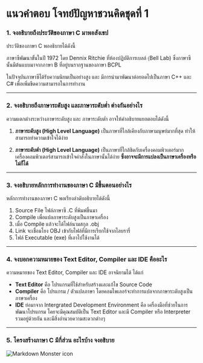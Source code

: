 # แนวคำตอบ โจทย์ปัญหาชวนคิดชุดที่ 1 

###  1. จงอธิบายถึงประวัติของภาษา C มาพอสังเขป

ประวัติของภาษา C พออธิบายได้ดังนี้

ภาษาซีพัฒนาขั้นในปี 1972 โดย Dennix Ritchie ที่ห้องปฏิบัติการเบลล์ (ฺBell Lab) ซึ่งภาษาซีนั้นมีต้นแบบมาจากภาษา B ที่อยู่บนรากฐานของภาษา BCPL

ในปัจจุบันภาษาซีได้รับความนิยมเป็นอย่างสูง และ มีการนำมาพัฒนาต่อยอดไปเป็นภาษา C++ และ C# เพื่อเพิ่มขีดความสามารถในการทำงาน

---
### 2. จงอธิบายถึงภาษาระดับสูง และภาษาระดับต่ำ ต่างกันอย่างไร

ความแตกต่างระหว่างภาษาระดับสูง และ ภาษาระดับต่ำ อาจให้คำอธิบายแยกตอบได้ดังนี้

1. **ภาษาระดับสูง (High Level Language)** เป็นภาษาที่ใกล้เคียงกับภาษามนุษย์มากที่สุด ทำให้สามารถทำความเข้าใจได้ง่าย

2. **ภาษาระดับต่ำ (High Level Language)**  เป็นภาษาที่ใกล้ชิดกับเครื่องคอมพิวเตอร์มาก เครื่องคอมพิวเตอร์สามารถเข้าใจคำสั่งในภาษานั้นได้ง่าย **ซึ่งอาจจะมีการแปลงเป็นภาษาเครื่องหรือไม่ก็ได้**
---
### 3. จงอธิบายหลักการทำงานของภาษา C มีขึ้นตอนอย่างไร

หลักการทำงานของภาษา C พอเรียงลำดับอธิบายได้ดังนี้

1. Source File ไฟล์ภาษาซี .C ที่พิมพ์ขึ้นมา
2. Compile เพื่อแปลภาษาระดับสูงเป็นภาษาเครื่อง
3. เมื่อ Compile แล้วจะได้ไฟล์นามสกุล .obj
4. Link จะเชื่อมโยง OBJ เข้ากับไฟล์ที่มีการเรียกใช้จากไลบรารี่
5. ไฟล์ Executable (exe) ที่เอาไปใช้งานได้

---
### 4. จงบอกความหมายของ Text Editor, Compiler และ IDE คืออะไร

ความหมายของ Text Editor, Compiler และ IDE อาจนิยามได้ ได้แก่

- **Text Editor** คือ โปรแกรมที่ใช้สำหรับสร้างและแก้ไข Source Code
- **Compiler** คือ โปรแกรม / ตัวแปลภาษา โดยคอมไพเลอร์จะทำการแปลจากภาษาระดับสูงเป็นภาษาเครื่อง
- **IDE** ย่อมาจาก Intergrated Development Environment  คือ เครื่องมือที่ช่วยในการพัฒนาโปรแกรม โคยจะมีคุณสมบัติเป็น Text Editor และมี Compiler หรือ Interpreter รวมอยู่ด้วยกัน และมีสิ่งอํานวยความสะดวกต่างๆ

---
### 5. โครงสร้างภาษา C มีกี่ส่วน อะไรบ้าง จงอธิบาย
<img src="https://i.imgur.com/M4J7iVL.png"
     alt="Markdown Monster icon"
     style="float: left; margin-right: 10px;" />